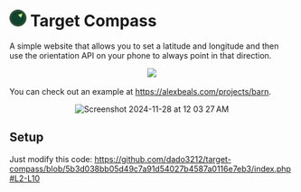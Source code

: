 # <img src="/favicon/favicon.svg?raw=true" height="30px" alt="Target Compass Logo"/> Target Compass

A simple website that allows you to set a latitude and longitude and then use the orientation API on your phone to always point in that direction.

<p align="center">
  <img src="https://github.com/user-attachments/assets/9f4cbe70-a8f4-4d08-b2e3-0cafd15c586d">
</p>

You can check out an example at https://alexbeals.com/projects/barn.

<p align="center">
<img height="600" alt="Screenshot 2024-11-28 at 12 03 27 AM" src="https://github.com/user-attachments/assets/7b5570bd-c39e-490c-8dad-4594d195769f">
</p>

## Setup

Just modify this code:
https://github.com/dado3212/target-compass/blob/5b3d038bb05d49c7a91d54027b4587a0116e7eb3/index.php#L2-L10
